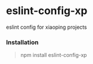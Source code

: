 # eslint-config-xp
eslint config for xiaoping projects

### Installation

> npm install eslint-config-xp
